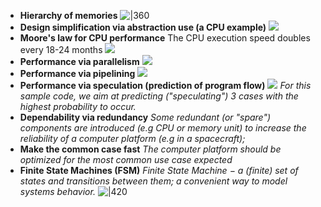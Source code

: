 - **Hierarchy of memories**
  ![|360](Pasted%20image%2020240906175529.png)
- **Design simplification via abstraction use (a CPU example)**
  ![](Pasted%20image%2020240906175623.png)
- **Moore's law for CPU performance**
  The CPU execution speed doubles every 18-24 months
  ![](Pasted%20image%2020240906175938.png)
- **Performance via parallelism**
  ![](Pasted%20image%2020240906180124.png)
- **Performance via pipelining**
  ![](Pasted%20image%2020240906180412.png)
- **Performance via speculation (prediction of program flow)**
  ![](Pasted%20image%2020240906180558.png)
  *For this sample code, we aim at predicting ("speculating") 3 cases with the highest probability to occur.*
- **Dependability via redundancy**
  *Some redundant (or "spare") components are introduced (e.g CPU or memory unit) to increase the reliability of a computer platform (e.g in a spacecraft);*
- **Make the common case fast**
  *The computer platform should be optimized for the most common use case expected*
- **Finite State Machines (FSM)**
  *Finite State Machine $-$ a (finite) set of states and transitions between them; a convenient way to model systems behavior.*
  ![|420](Pasted%20image%2020240906181422.png)